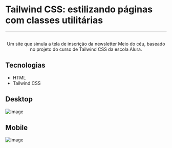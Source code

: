 <h1>Tailwind CSS: estilizando páginas com classes utilitárias</h1>

<hr>

<p align="center"> <img src="https://.png" alt=""> </p>
<p align="center">Um site que simula a tela de inscrição da newsletter Meio do céu, baseado no projeto do curso de Tailwind CSS da escola Alura.</p>

## Tecnologias
* HTML
* Tailwind CSS

## Desktop
![image](https://.png)

## Mobile
![image](https://.png)
